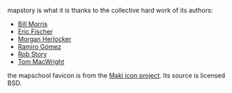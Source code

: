 mapstory is what it is thanks to the collective hard work of its authors:

* [Bill Morris](https://github.com/wboykinm)
* [Eric Fischer](http://www.flickr.com/photos/walkingsf/)
* [Morgan Herlocker](https://github.com/morganherlocker)
* [Ramiro Gómez](http://ramiro.org/)
* [Rob Story](https://github.com/wrobstory)
* [Tom MacWright](http://www.macwright.org/)

the mapschool favicon is from the [Maki icon project](https://www.mapbox.com/maki/).
Its source is licensed BSD.
